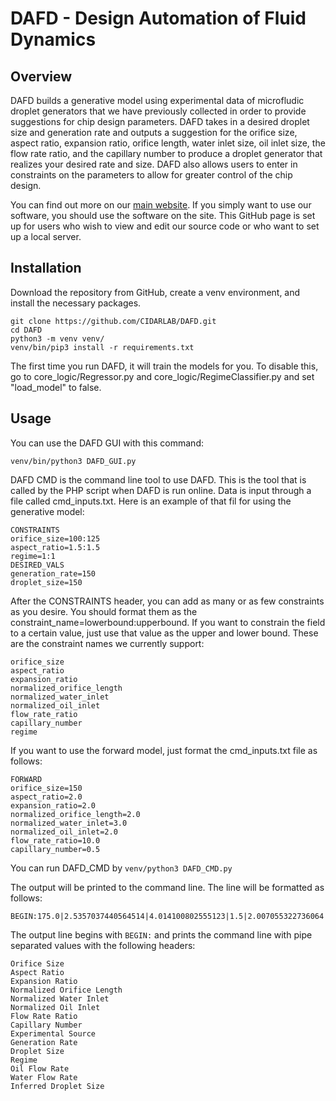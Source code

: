 # DAFD - Design Automation of Fluid Dynamics

## Overview
DAFD builds a generative model using experimental data of microfludic droplet generators that we have previously collected in order to provide suggestions for chip design parameters. DAFD takes in a desired droplet size and generation rate and outputs a suggestion for the orifice size, aspect ratio, expansion ratio, orifice length, water inlet size, oil inlet size, the flow rate ratio, and the capillary number to produce a droplet generator that realizes your desired rate and size. DAFD also allows users to enter in constraints on the parameters to allow for greater control of the chip design.

You can find out more on our [main website](http://dafdcad.org/neural-net/index.html). If you simply want to use our software, you should use the software on the site. This GitHub page is set up for users who wish to view and edit our source code or who want to set up a local server. 

## Installation
Download the repository from GitHub, create a venv environment, and install the necessary packages. 

```
git clone https://github.com/CIDARLAB/DAFD.git
cd DAFD
python3 -m venv venv/
venv/bin/pip3 install -r requirements.txt
```

The first time you run DAFD, it will train the models for you. To disable this, go to core_logic/Regressor.py and core_logic/RegimeClassifier.py and set "load_model" to false.



## Usage

You can use the DAFD GUI with this command:
```
venv/bin/python3 DAFD_GUI.py
```

DAFD CMD is the command line tool to use DAFD. This is the tool that is called by the PHP script when DAFD is run online. Data is input through a file called cmd_inputs.txt. Here is an example of that fil for using the generative model:

```
CONSTRAINTS
orifice_size=100:125
aspect_ratio=1.5:1.5
regime=1:1
DESIRED_VALS
generation_rate=150
droplet_size=150
``` 

After the CONSTRAINTS header, you can add as many or as few constraints as you desire. You should format them as the constraint_name=lowerbound:upperbound. If you want to constrain the field to a certain value, just use that value as the upper and lower bound. These are the constraint names we currently support:
```
orifice_size
aspect_ratio
expansion_ratio
normalized_orifice_length
normalized_water_inlet
normalized_oil_inlet
flow_rate_ratio
capillary_number
regime
```

If you want to use the forward model, just format the cmd_inputs.txt file as follows:
```
FORWARD
orifice_size=150
aspect_ratio=2.0
expansion_ratio=2.0
normalized_orifice_length=2.0
normalized_water_inlet=3.0
normalized_oil_inlet=2.0
flow_rate_ratio=10.0
capillary_number=0.5

```


You can run DAFD_CMD by `venv/python3 DAFD_CMD.py`

The output will be printed to the command line. The line will be formatted as follows:
```
BEGIN:175.0|2.5357037440564514|4.014100802555123|1.5|2.007055322736064|4.0|13.0|0.06934148775479082|Predicted|46.69509|150.02354|1|3.8595514588789257|4.948142895998623|149.9709581848114|
```

The output line begins with `BEGIN:` and prints the command line with pipe separated values with the following headers:
```
Orifice Size
Aspect Ratio
Expansion Ratio
Normalized Orifice Length
Normalized Water Inlet
Normalized Oil Inlet
Flow Rate Ratio
Capillary Number
Experimental Source
Generation Rate
Droplet Size
Regime
Oil Flow Rate
Water Flow Rate
Inferred Droplet Size
```

